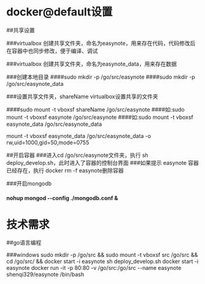 # docker@default设置

##共享设置

###virtualbox 创建共享文件夹，命名为easynote，用来存在代码，代码修改后在容器中也同步修改，便于编译、调试

###virtualbox 创建共享文件夹，命名为easynote_data，用来存在数据

###创建本地目录
####sudo mkdir -p /go/src/easynote
####sudo mkdir -p /go/src/easynote_data

###设置共享文件夹，shareName virtualbox设置共享的文件夹

####sudo mount -t vboxsf shareName /go/src/easynote
####如:sudo mount -t vboxsf easynote /go/src/easynote
####如:sudo mount -t vboxsf easynote_data /go/src/easynote_data

mount -t vboxsf easynote_data /go/src/easynote_data -o rw,uid=1000,gid=50,mode=0755

##开启容器
###进入cd /go/src/easynote文件夹，执行 sh deploy_develop.sh，此时进入了容器的控制台界面
###如果提示 easynote 容器已经存在，执行 docker rm -f easynote删除容器

###开启mongodb
#### nohup  mongod --config ./mongodb.conf &



# 技术需求
##go语言编程



###windows
sudo mkdir -p /go/src && sudo mount -t vboxsf src /go/src && cd /go/src/ && docker start -i easynote
sh deploy_develop.sh
docker start -i easynote
docker run -it -p 80:80 -v /go/src:/go/src --name easynote shenqi329/easynote /bin/bash

